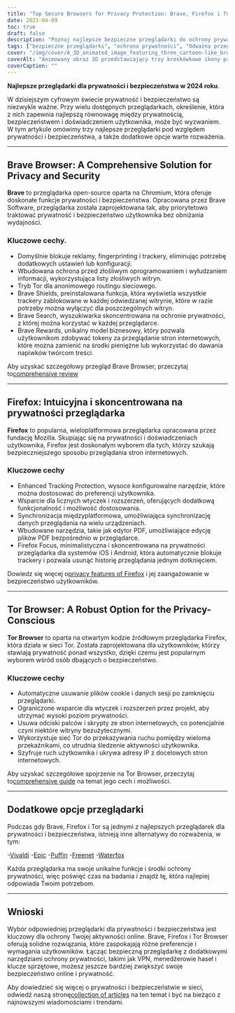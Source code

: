 ```yaml
---
title: "Top Secure Browsers for Privacy Protection: Brave, Firefox i Tor"
date: 2023-04-09
toc: true
draft: false
description: "Poznaj najlepsze bezpieczne przeglądarki do ochrony prywatności, w tym Brave, Firefox i Tor, oraz dowiedz się o ich funkcjach i zaletach."
tags: ["bezpieczne przeglądarki", "ochrona prywatności", "Odważna przeglądarka", "Firefox", "Tor", "bezpieczeństwo w sieci", "prywatność internetowa", "funkcje przeglądarki", "ad-blocking", "ochrona przed śledzeniem", "open-source", "cross-platform", "Firefox Focus", "Sieć Tor", "alternatywne przeglądarki", "Vivaldi", "Epic", "Puffin", "Waterfox"]
cover: "/img/cover/A_3D_animated_image_featuring_three_cartoon-like_browser.png"
coverAlt: "Animowany obraz 3D przedstawiający trzy kreskówkowe ikony przeglądarek Brave, Firefox i Tor, otoczone tarczą symbolizującą ochronę prywatności, z kłódką na górze."
coverCaption: ""
---
```


**Najlepsze przeglądarki dla prywatności i bezpieczeństwa w 2024 roku**.

W dzisiejszym cyfrowym świecie prywatność i bezpieczeństwo są niezwykle ważne. Przy wielu dostępnych przeglądarkach, określenie, która z nich zapewnia najlepszą równowagę między prywatnością, bezpieczeństwem i doświadczeniem użytkownika, może być wyzwaniem. W tym artykule omówimy trzy najlepsze przeglądarki pod względem prywatności i bezpieczeństwa, a także dodatkowe opcje warte rozważenia.

______

## Brave Browser: A Comprehensive Solution for Privacy and Security

**Brave** to przeglądarka open-source oparta na Chromium, która oferuje doskonałe funkcje prywatności i bezpieczeństwa. Opracowana przez Brave Software, przeglądarka została zaprojektowana tak, aby priorytetowo traktować prywatność i bezpieczeństwo użytkownika bez obniżania wydajności.

### Kluczowe cechy.

- Domyślnie blokuje reklamy, fingerprinting i trackery, eliminując potrzebę dodatkowych ustawień lub konfiguracji.
- Wbudowana ochrona przed złośliwym oprogramowaniem i wyłudzaniem informacji, wykorzystująca listy złośliwych witryn.
- Tryb Tor dla anonimowego routingu sieciowego.
- Brave Shields, preinstalowana funkcja, która wyświetla wszystkie trackery zablokowane w każdej odwiedzanej witrynie, które w razie potrzeby można wyłączyć dla poszczególnych witryn.
- Brave Search, wyszukiwarka skoncentrowana na ochronie prywatności, z której można korzystać w każdej przeglądarce.
- Brave Rewards, unikalny model biznesowy, który pozwala użytkownikom zdobywać tokeny za przeglądanie stron internetowych, które można zamienić na środki pieniężne lub wykorzystać do dawania napiwków twórcom treści.

Aby uzyskać szczegółowy przegląd Brave Browser, przeczytaj to[comprehensive review](https://zapier.com/blog/brave-browser-review/)

______

## Firefox: Intuicyjna i skoncentrowana na prywatności przeglądarka

**Firefox** to popularna, wieloplatformowa przeglądarka opracowana przez fundację Mozilla. Skupiając się na prywatności i doświadczeniach użytkownika, Firefox jest doskonałym wyborem dla tych, którzy szukają bezpieczniejszego sposobu przeglądania stron internetowych.

### Kluczowe cechy

- Enhanced Tracking Protection, wysoce konfigurowalne narzędzie, które można dostosować do preferencji użytkownika.
- Wsparcie dla licznych wtyczek i rozszerzeń, oferujących dodatkową funkcjonalność i możliwość dostosowania.
- Synchronizacja międzyplatformowa, umożliwiająca synchronizację danych przeglądania na wielu urządzeniach.
- Wbudowane narzędzia, takie jak edytor PDF, umożliwiające edycję plików PDF bezpośrednio w przeglądarce.
- Firefox Focus, minimalistyczna i skoncentrowana na prywatności przeglądarka dla systemów iOS i Android, która automatycznie blokuje trackery i pozwala usunąć historię przeglądania jednym dotknięciem.

Dowiedz się więcej o[privacy features of Firefox](https://support.mozilla.org/en-US/kb/firefox-privacy-and-security-features) i jej zaangażowanie w bezpieczeństwo użytkowników.

______

## Tor Browser: A Robust Option for the Privacy-Conscious

**Tor Browser** to oparta na otwartym kodzie źródłowym przeglądarka Firefox, która działa w sieci Tor. Została zaprojektowana dla użytkowników, którzy stawiają prywatność ponad wszystko, dzięki czemu jest popularnym wyborem wśród osób dbających o bezpieczeństwo.

### Kluczowe cechy

- Automatyczne usuwanie plików cookie i danych sesji po zamknięciu przeglądarki.
- Ograniczone wsparcie dla wtyczek i rozszerzeń przez projekt, aby utrzymać wysoki poziom prywatności.
- Usuwa odciski palców i skrypty ze stron internetowych, co potencjalnie czyni niektóre witryny bezużytecznymi.
- Wykorzystuje sieć Tor do przekazywania ruchu pomiędzy wieloma przekaźnikami, co utrudnia śledzenie aktywności użytkownika.
- Szyfruje ruch użytkownika i ukrywa adresy IP z docelowych stron internetowych.

Aby uzyskać szczegółowe spojrzenie na Tor Browser, przeczytaj to[comprehensive guide](https://restoreprivacy.com/tor/) na temat jego cech i możliwości.

______

## Dodatkowe opcje przeglądarki

Podczas gdy Brave, Firefox i Tor są jednymi z najlepszych przeglądarek dla prywatności i bezpieczeństwa, istnieją inne alternatywy do rozważenia, w tym:

-[Vivaldi](https://vivaldi.com/)
-[Epic](https://www.epicbrowser.com/)
-[Puffin](https://www.puffin.com/)
-[Freenet](https://freenetproject.org/)
-[Waterfox](https://www.waterfox.net/)

Każda przeglądarka ma swoje unikalne funkcje i środki ochrony prywatności, więc poświęć czas na badania i znajdź tę, która najlepiej odpowiada Twoim potrzebom.

______

## Wnioski

Wybór odpowiedniej przeglądarki dla prywatności i bezpieczeństwa jest kluczowy dla ochrony Twojej aktywności online. Brave, Firefox i Tor Browser oferują solidne rozwiązania, które zaspokajają różne preferencje i wymagania użytkowników. Łącząc bezpieczną przeglądarkę z dodatkowymi narzędziami ochrony prywatności, takimi jak VPN, menedżerowie haseł i klucze sprzętowe, możesz jeszcze bardziej zwiększyć swoje bezpieczeństwo online i prywatność.

Aby dowiedzieć się więcej o prywatności i bezpieczeństwie w sieci, odwiedź naszą stronę[collection of articles](https://simeononsecurity.com/search/?q=privacy+and+security) na ten temat i być na bieżąco z najnowszymi wiadomościami i trendami.


